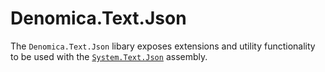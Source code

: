 # Denomica.Text.Json

The `Denomica.Text.Json` libary exposes extensions and utility functionality to be used with the [`System.Text.Json`](https://docs.microsoft.com/dotnet/api/system.text.json) assembly.